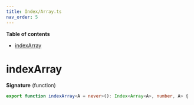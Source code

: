 ```yaml
---
title: Index/Array.ts
nav_order: 5
---
```


<!-- START doctoc generated TOC please keep comment here to allow auto update -->
<!-- DON'T EDIT THIS SECTION, INSTEAD RE-RUN doctoc TO UPDATE -->
**Table of contents**

- [indexArray](#indexarray)

<!-- END doctoc generated TOC please keep comment here to allow auto update -->

# indexArray

**Signature** (function)

```ts
export function indexArray<A = never>(): Index<Array<A>, number, A> { ... }
```
